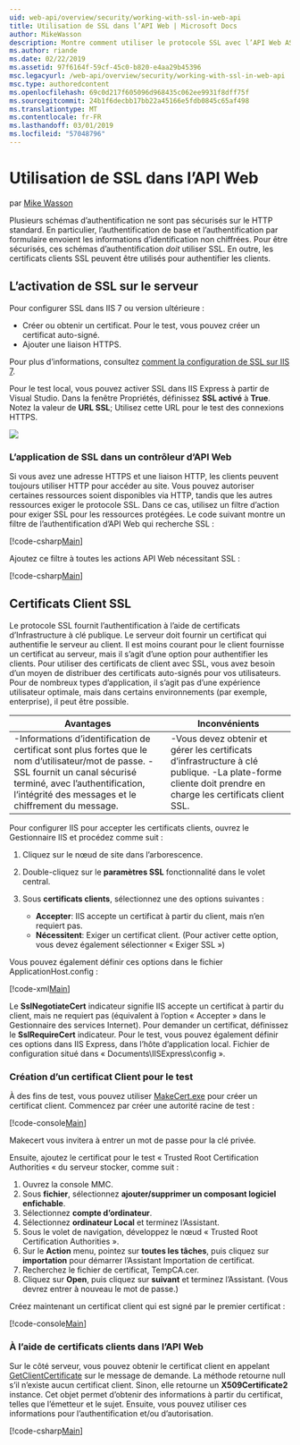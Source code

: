 ```yaml
---
uid: web-api/overview/security/working-with-ssl-in-web-api
title: Utilisation de SSL dans l’API Web | Microsoft Docs
author: MikeWasson
description: Montre comment utiliser le protocole SSL avec l’API Web ASP.NET, y compris à l’aide de certificats client SSL.
ms.author: riande
ms.date: 02/22/2019
ms.assetid: 97f6164f-59cf-45c0-b820-e4aa29b45396
msc.legacyurl: /web-api/overview/security/working-with-ssl-in-web-api
msc.type: authoredcontent
ms.openlocfilehash: 69c0d217f605096d968435c062ee9931f8dff75f
ms.sourcegitcommit: 24b1f6decbb17bb22a45166e5fdb0845c65af498
ms.translationtype: MT
ms.contentlocale: fr-FR
ms.lasthandoff: 03/01/2019
ms.locfileid: "57048796"
---
```

<a name="working-with-ssl-in-web-api"></a>Utilisation de SSL dans l’API Web
====================
par [Mike Wasson](https://github.com/MikeWasson)

Plusieurs schémas d’authentification ne sont pas sécurisés sur le HTTP standard. En particulier, l’authentification de base et l’authentification par formulaire envoient les informations d’identification non chiffrées. Pour être sécurisés, ces schémas d’authentification *doit* utiliser SSL. En outre, les certificats clients SSL peuvent être utilisés pour authentifier les clients.

## <a name="enabling-ssl-on-the-server"></a>L’activation de SSL sur le serveur

Pour configurer SSL dans IIS 7 ou version ultérieure :

- Créer ou obtenir un certificat. Pour le test, vous pouvez créer un certificat auto-signé.
- Ajouter une liaison HTTPS.

Pour plus d’informations, consultez [comment la configuration de SSL sur IIS 7](https://www.iis.net/learn/manage/configuring-security/how-to-set-up-ssl-on-iis).

Pour le test local, vous pouvez activer SSL dans IIS Express à partir de Visual Studio. Dans la fenêtre Propriétés, définissez **SSL activé** à **True**. Notez la valeur de **URL SSL**; Utilisez cette URL pour le test des connexions HTTPS.

![](working-with-ssl-in-web-api/_static/image1.png)

### <a name="enforcing-ssl-in-a-web-api-controller"></a>L’application de SSL dans un contrôleur d’API Web

Si vous avez une adresse HTTPS et une liaison HTTP, les clients peuvent toujours utiliser HTTP pour accéder au site. Vous pouvez autoriser certaines ressources soient disponibles via HTTP, tandis que les autres ressources exiger le protocole SSL. Dans ce cas, utilisez un filtre d’action pour exiger SSL pour les ressources protégées. Le code suivant montre un filtre de l’authentification d’API Web qui recherche SSL :

[!code-csharp[Main](working-with-ssl-in-web-api/samples/sample1.cs)]

Ajoutez ce filtre à toutes les actions API Web nécessitant SSL :

[!code-csharp[Main](working-with-ssl-in-web-api/samples/sample2.cs)]

## <a name="ssl-client-certificates"></a>Certificats Client SSL

Le protocole SSL fournit l’authentification à l’aide de certificats d’Infrastructure à clé publique. Le serveur doit fournir un certificat qui authentifie le serveur au client. Il est moins courant pour le client fournisse un certificat au serveur, mais il s’agit d’une option pour authentifier les clients. Pour utiliser des certificats de client avec SSL, vous avez besoin d’un moyen de distribuer des certificats auto-signés pour vos utilisateurs. Pour de nombreux types d’application, il s’agit pas d’une expérience utilisateur optimale, mais dans certains environnements (par exemple, enterprise), il peut être possible.

| Avantages | Inconvénients |
| --- | --- |
| -Informations d’identification de certificat sont plus fortes que le nom d’utilisateur/mot de passe. -SSL fournit un canal sécurisé terminé, avec l’authentification, l’intégrité des messages et le chiffrement du message. | -Vous devez obtenir et gérer les certificats d’infrastructure à clé publique. -La plate-forme cliente doit prendre en charge les certificats client SSL. |

Pour configurer IIS pour accepter les certificats clients, ouvrez le Gestionnaire IIS et procédez comme suit :

1. Cliquez sur le nœud de site dans l’arborescence.
2. Double-cliquez sur le **paramètres SSL** fonctionnalité dans le volet central.
3. Sous **certificats clients**, sélectionnez une des options suivantes : 

    - **Accepter**: IIS accepte un certificat à partir du client, mais n’en requiert pas.
    - **Nécessitent**: Exiger un certificat client. (Pour activer cette option, vous devez également sélectionner « Exiger SSL »)

Vous pouvez également définir ces options dans le fichier ApplicationHost.config :

[!code-xml[Main](working-with-ssl-in-web-api/samples/sample3.xml)]

Le **SslNegotiateCert** indicateur signifie IIS accepte un certificat à partir du client, mais ne requiert pas (équivalent à l’option « Accepter » dans le Gestionnaire des services Internet). Pour demander un certificat, définissez le **SslRequireCert** indicateur. Pour le test, vous pouvez également définir ces options dans IIS Express, dans l’hôte d’application local. Fichier de configuration situé dans « Documents\IISExpress\config ».

### <a name="creating-a-client-certificate-for-testing"></a>Création d’un certificat Client pour le test

À des fins de test, vous pouvez utiliser [MakeCert.exe](/windows/desktop/SecCrypto/makecert) pour créer un certificat client. Commencez par créer une autorité racine de test :

[!code-console[Main](working-with-ssl-in-web-api/samples/sample4.cmd)]

Makecert vous invitera à entrer un mot de passe pour la clé privée.

Ensuite, ajoutez le certificat pour le test « Trusted Root Certification Authorities « du serveur stocker, comme suit :

1. Ouvrez la console MMC.
2. Sous **fichier**, sélectionnez **ajouter/supprimer un composant logiciel enfichable**.
3. Sélectionnez **compte d’ordinateur**.
4. Sélectionnez **ordinateur Local** et terminez l’Assistant.
5. Sous le volet de navigation, développez le nœud « Trusted Root Certification Authorities ».
6. Sur le **Action** menu, pointez sur **toutes les tâches**, puis cliquez sur **importation** pour démarrer l’Assistant Importation de certificat.
7. Recherchez le fichier de certificat, TempCA.cer.
8. Cliquez sur **Open**, puis cliquez sur **suivant** et terminez l’Assistant. (Vous devrez entrer à nouveau le mot de passe.)

Créez maintenant un certificat client qui est signé par le premier certificat :

[!code-console[Main](working-with-ssl-in-web-api/samples/sample5.cmd)]

### <a name="using-client-certificates-in-web-api"></a>À l’aide de certificats clients dans l’API Web

Sur le côté serveur, vous pouvez obtenir le certificat client en appelant [GetClientCertificate](https://msdn.microsoft.com/library/system.net.http.httprequestmessageextensions.getclientcertificate.aspx) sur le message de demande. La méthode retourne null s’il n’existe aucun certificat client. Sinon, elle retourne un **X509Certificate2** instance. Cet objet permet d’obtenir des informations à partir du certificat, telles que l’émetteur et le sujet. Ensuite, vous pouvez utiliser ces informations pour l’authentification et/ou d’autorisation.

[!code-csharp[Main](working-with-ssl-in-web-api/samples/sample6.cs)]
